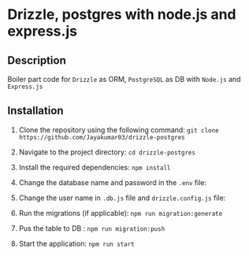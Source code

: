 # Drizzle, postgres with node.js and express.js

## Description

Boiler part code for `Drizzle` as ORM, `PostgreSQL` as DB with `Node.js` and `Express.js`

## Installation

1. Clone the repository using the following command: ` git clone https://github.com/Jayakumar03/drizzle-postgres `

2. Navigate to the project directory: `cd drizzle-postgres `

3. Install the required dependencies: `npm install`

4. Change the database name and password in the `.env` file:

5. Change the user name in `.db.js` file and `drizzle.config.js` file:

6. Run the migrations (if applicable): `npm run migration:generate`

7. Pus the table to DB : `npm run migration:push`

8. Start the application: `npm run start`
